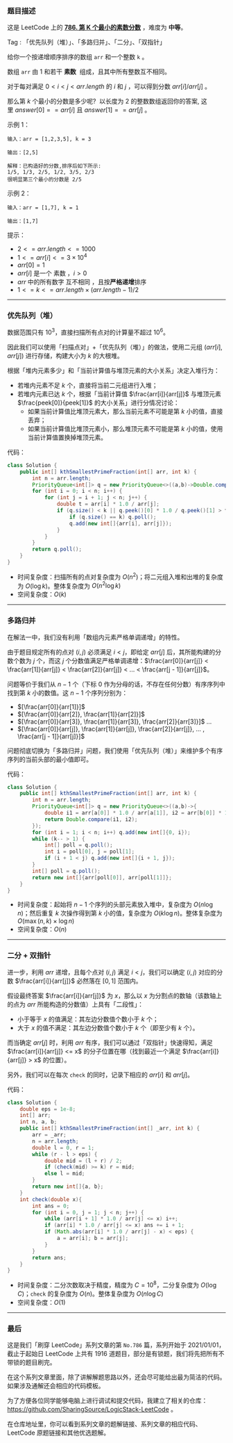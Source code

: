 ### 题目描述

这是 LeetCode 上的 **[786. 第 K 个最小的素数分数](https://leetcode-cn.com/problems/k-th-smallest-prime-fraction/solution/gong-shui-san-xie-yi-ti-shuang-jie-you-x-8ymk/)** ，难度为 **中等**。

Tag : 「优先队列（堆）」、「多路归并」、「二分」、「双指针」



给你一个按递增顺序排序的数组 `arr` 和一个整数 `k` 。

数组 `arr` 由 $1$ 和若干 **素数**  组成，且其中所有整数互不相同。

对于每对满足 $0 < i < j < arr.length$ 的 $i$ 和 $j$ ，可以得到分数 $arr[i] / arr[j]$ 。

那么第 $k$ 个最小的分数是多少呢?  以长度为 $2$ 的整数数组返回你的答案, 这里 $answer[0] == arr[i]$ 且 $answer[1] == arr[j]$ 。


示例 1：
```
输入：arr = [1,2,3,5], k = 3

输出：[2,5]

解释：已构造好的分数,排序后如下所示: 
1/5, 1/3, 2/5, 1/2, 3/5, 2/3
很明显第三个最小的分数是 2/5
```
示例 2：
```
输入：arr = [1,7], k = 1

输出：[1,7]
```

提示：
* $2 <= arr.length <= 1000$
* $1 <= arr[i] <= 3 \times 10^4$
* $arr[0] = 1$
* $arr[i]$ 是一个 素数 ，$i > 0$
* $arr$ 中的所有数字 互不相同 ，且按**严格递增**排序
* $1 <= k <= arr.length \times (arr.length - 1) / 2$

---

### 优先队列（堆）

数据范围只有 $10^3$，直接扫描所有点对的计算量不超过 $10^6$。

因此我们可以使用「扫描点对」+「优先队列（堆）」的做法，使用二元组 $(arr[i], arr[j])$ 进行存储，构建大小为 $k$ 的大根堆。

根据「堆内元素多少」和「当前计算值与堆顶元素的大小关系」决定入堆行为：

* 若堆内元素不足 $k$ 个，直接将当前二元组进行入堆；
* 若堆内元素已达 $k$ 个，根据「当前计算值 $\frac{arr[i]}{arr[j]}$ 与堆顶元素 $\frac{peek[0]}{peek[1]}$ 的大小关系」进行分情况讨论：
    * 如果当前计算值比堆顶元素大，那么当前元素不可能是第 $k$ 小的值，直接丢弃；
    * 如果当前计算值比堆顶元素小，那么堆顶元素不可能是第 $k$ 小的值，使用当前计算值置换掉堆顶元素。

代码：
```java
class Solution {
    public int[] kthSmallestPrimeFraction(int[] arr, int k) {
        int n = arr.length;
        PriorityQueue<int[]> q = new PriorityQueue<>((a,b)->Double.compare(b[0]*1.0/b[1],a[0]*1.0/a[1]));
        for (int i = 0; i < n; i++) {
            for (int j = i + 1; j < n; j++) {
                double t = arr[i] * 1.0 / arr[j];
                if (q.size() < k || q.peek()[0] * 1.0 / q.peek()[1] > t) {
                    if (q.size() == k) q.poll();
                    q.add(new int[]{arr[i], arr[j]});
                }
            }
        }
        return q.poll();
    }
}
```
* 时间复杂度：扫描所有的点对复杂度为 $O(n^2)$；将二元组入堆和出堆的复杂度为 $O(\log{k})$。整体复杂度为 $O(n^2\log{k})$
* 空间复杂度：$O(k)$

---

### 多路归并

在解法一中，我们没有利用「数组内元素严格单调递增」的特性。

由于题目规定所有的点对 $(i, j)$ 必须满足 $i < j$，即给定 $arr[j]$ 后，其所能构建的分数个数为 $j$ 个，而这 $j$ 个分数值满足严格单调递增：$\frac{arr[0]}{arr[j]} < \frac{arr[1]}{arr[j]} < \frac{arr[2]}{arr[j]} < ... < \frac{arr[j - 1]}{arr[j]}$。

问题等价于我们从 $n - 1$ 个（下标 $0$ 作为分母的话，不存在任何分数）有序序列中找到第 $k$ 小的数值。这 $n - 1$ 个序列分别为：

* $[\frac{arr[0]}{arr[1]}]$
* $[\frac{arr[0]}{arr[2]}, \frac{arr[1]}{arr[2]}]$
* $[\frac{arr[0]}{arr[3]}, \frac{arr[1]}{arr[3]}, \frac{arr[2]}{arr[3]}]$
    ... 
* $[\frac{arr[0]}{arr[j]}, \frac{arr[1]}{arr[j]}, \frac{arr[2]}{arr[j]}, ... , \frac{arr[j - 1]}{arr[j]}]$

问题彻底切换为「多路归并」问题，我们使用「优先队列（堆）」来维护多个有序序列的当前头部的最小值即可。

代码：
```java
class Solution {
    public int[] kthSmallestPrimeFraction(int[] arr, int k) {
        int n = arr.length;
        PriorityQueue<int[]> q = new PriorityQueue<>((a,b)->{
            double i1 = arr[a[0]] * 1.0 / arr[a[1]], i2 = arr[b[0]] * 1.0 / arr[b[1]];
            return Double.compare(i1, i2);
        });
        for (int i = 1; i < n; i++) q.add(new int[]{0, i});
        while (k-- > 1) {
            int[] poll = q.poll();
            int i = poll[0], j = poll[1];
            if (i + 1 < j) q.add(new int[]{i + 1, j});
        }
        int[] poll = q.poll();
        return new int[]{arr[poll[0]], arr[poll[1]]};
    }
}
```
* 时间复杂度：起始将 $n - 1$ 个序列的头部元素放入堆中，复杂度为 $O(n\log{n})$；然后重复 $k$ 次操作得到第 $k$ 小的值，复杂度为 $O(k\log{n})$。整体复杂度为 $O(\max(n, k) \times \log{n})$
* 空间复杂度：$O(n)$

---

### 二分 + 双指针

进一步，利用 $arr$ 递增，且每个点对 $(i, j)$ 满足 $i < j$，我们可以确定 $(i, j)$ 对应的分数 $\frac{arr[i]}{arr[j]}$ 必然落在 $[0, 1]$ 范围内。

假设最终答案 $\frac{arr[i]}{arr[j]}$ 为 $x$，那么以 $x$ 为分割点的数轴（该数轴上的点为 $arr$ 所能构造的分数值）上具有「二段性」：

* 小于等于 $x$ 的值满足：其左边分数值个数小于 $k$ 个；
* 大于 $x$ 的值不满足：其左边分数值个数小于 $k$ 个（即至少有 $k$ 个）。

而当确定 $arr[j]$ 时，利用 $arr$ 有序，我们可以通过「双指针」快速得知，满足 $\frac{arr[i]}{arr[j]} <= x$ 的分子位置在哪（找到最近一个满足 $\frac{arr[i]}{arr[j]} > x$ 的位置）。

另外，我们可以在每次 `check` 的同时，记录下相应的 $arr[i]$ 和 $arr[j]$。

代码：
```java
class Solution {
    double eps = 1e-8;
    int[] arr;
    int n, a, b;
    public int[] kthSmallestPrimeFraction(int[] _arr, int k) {
        arr = _arr;
        n = arr.length;
        double l = 0, r = 1;
        while (r - l > eps) {
            double mid = (l + r) / 2;
            if (check(mid) >= k) r = mid;
            else l = mid;
        }
        return new int[]{a, b};
    }
    int check(double x){
        int ans = 0;
        for (int i = 0, j = 1; j < n; j++) {
            while (arr[i + 1] * 1.0 / arr[j] <= x) i++;
            if (arr[i] * 1.0 / arr[j] <= x) ans += i + 1;
            if (Math.abs(arr[i] * 1.0 / arr[j] - x) < eps) {
                a = arr[i]; b = arr[j];
            }
        }
        return ans;
    }
}
```
* 时间复杂度：二分次数取决于精度，精度为 $C = 10^8$，二分复杂度为 $O(\log{C})；$`check` 的复杂度为 $O(n)$。整体复杂度为 $O(n\log{C})$
* 空间复杂度：$O(1)$

---

### 最后

这是我们「刷穿 LeetCode」系列文章的第 `No.786` 篇，系列开始于 2021/01/01，截止于起始日 LeetCode 上共有 1916 道题目，部分是有锁题，我们将先把所有不带锁的题目刷完。

在这个系列文章里面，除了讲解解题思路以外，还会尽可能给出最为简洁的代码。如果涉及通解还会相应的代码模板。

为了方便各位同学能够电脑上进行调试和提交代码，我建立了相关的仓库：https://github.com/SharingSource/LogicStack-LeetCode 。

在仓库地址里，你可以看到系列文章的题解链接、系列文章的相应代码、LeetCode 原题链接和其他优选题解。

